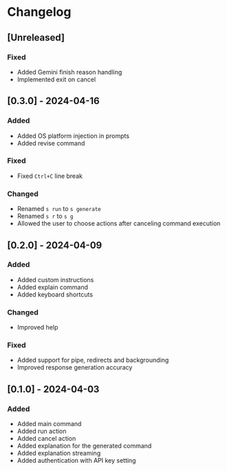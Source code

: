 # Changelog

## [Unreleased]

### Fixed

- Added Gemini finish reason handling
- Implemented exit on cancel

## [0.3.0] - 2024-04-16

### Added

- Added OS platform injection in prompts
- Added revise command

### Fixed

- Fixed `Ctrl+C` line break

### Changed

- Renamed `s run` to `s generate`
- Renamed `s r` to `s g`
- Allowed the user to choose actions after canceling command execution

## [0.2.0] - 2024-04-09

### Added

- Added custom instructions
- Added explain command
- Added keyboard shortcuts

### Changed

- Improved help

### Fixed

- Added support for pipe, redirects and backgrounding
- Improved response generation accuracy

## [0.1.0] - 2024-04-03

### Added

- Added main command
- Added run action
- Added cancel action
- Added explanation for the generated command
- Added explanation streaming
- Added authentication with API key setting
